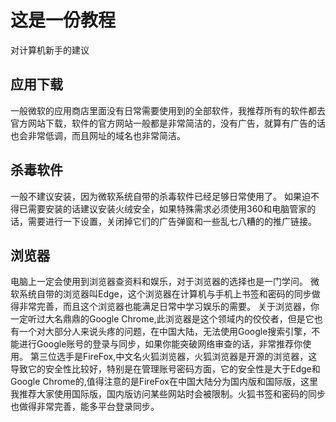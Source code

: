 # 这是一份教程
对计算机新手的建议
## 应用下载
一般微软的应用商店里面没有日常需要使用到的全部软件，我推荐所有的软件都去官方网站下载，软件的官方网站一般都是非常简洁的，没有广告，就算有广告的话也会非常低调，而且网址的域名也非常简洁。
## 杀毒软件
一般不建议安装，因为微软系统自带的杀毒软件已经足够日常使用了。
如果迫不得已需要安装的话建议安装火绒安全，如果特殊需求必须使用360和电脑管家的话，需要进行一下设置，关闭掉它们的广告弹窗和一些乱七八糟的的推广链接。
## 浏览器
电脑上一定会使用到浏览器查资料和娱乐，对于浏览器的选择也是一门学问。
微软系统自带的浏览器叫Edge，这个浏览器在计算机与手机上书签和密码的同步做得非常完善，而且这个浏览器也能满足日常中学习娱乐的需要。
关于浏览器，你一定听过大名鼎鼎的Google Chrome,此浏览器是这个领域内的佼佼者，但是它也有一个对大部分人来说头疼的问题，在中国大陆，无法使用Google搜索引擎，不能进行Google账号的登录与同步，如果你能突破网络审查的话，非常推荐你使用。
第三位选手是FireFox,中文名火狐浏览器，火狐浏览器是开源的浏览器，这导致它的安全性比较好，特别是在管理账号密码方面，它的安全性是大于Edge和Google Chrome的,值得注意的是FireFox在中国大陆分为国内版和国际版，这里我推荐大家使用国际版，国内版访问某些网站时会被限制。火狐书签和密码的同步也做得非常完善，能多平台登录同步。

